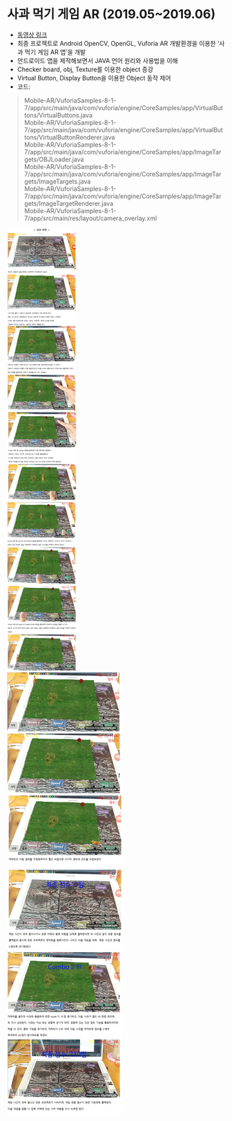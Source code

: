 # 사과 먹기 게임 AR (2019.05~2019.06)  
* [동영상 링크](https://www.youtube.com/watch?v=4oR3n0tA-HI&t=3s "유튜브")  
*  최종 프로젝트로 Android OpenCV, OpenGL, Vuforia AR 개발환경을 이용한 ‘사과 먹기 게임 AR 앱’을 개발  
*  안드로이드 앱을 제작해보면서 JAVA 언어 원리와 사용법을 이해  
*  Checker board, obj, Texture를 이용한 object 증강
*  Virtual Button, Display Button을 이용한 Object 동작 제어  
* 코드:
> Mobile-AR/VuforiaSamples-8-1-7/app/src/main/java/com/vuforia/engine/CoreSamples/app/VirtualButtons/VirtualButtons.java  
> Mobile-AR/VuforiaSamples-8-1-7/app/src/main/java/com/vuforia/engine/CoreSamples/app/VirtualButtons/VirtualButtonRenderer.java  
> Mobile-AR/VuforiaSamples-8-1-7/app/src/main/java/com/vuforia/engine/CoreSamples/app/ImageTargets/OBJLoader.java  
> Mobile-AR/VuforiaSamples-8-1-7/app/src/main/java/com/vuforia/engine/CoreSamples/app/ImageTargets/ImageTargets.java  
> Mobile-AR/VuforiaSamples-8-1-7/app/src/main/java/com/vuforia/engine/CoreSamples/app/ImageTargets/ImageTargetRenderer.java  
> Mobile-AR/VuforiaSamples-8-1-7/app/src/main/res/layout/camera_overlay.xml  
  

![image](./모소1.png)  
![image](./모소2.png)
